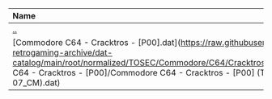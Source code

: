 |Name|Size|
|:---|---:|
|[..](../index.html)|DIR|
|[Commodore C64 - Cracktros - [P00].dat](https://raw.githubusercontent.com/open-retrogaming-archive/dat-catalog/main/root/normalized/TOSEC/Commodore/C64/Cracktros/[P00]/Commodore C64 - Cracktros - [P00]/Commodore C64 - Cracktros - [P00] (TOSEC-v2022-05-07_CM).dat)|7418|
